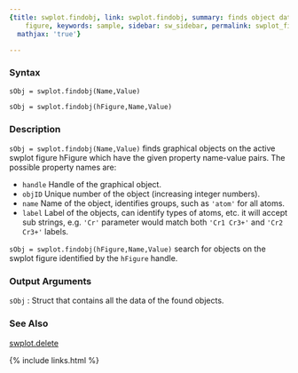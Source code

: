 ```yaml
---
{title: swplot.findobj, link: swplot.findobj, summary: finds object data on swplot
    figure, keywords: sample, sidebar: sw_sidebar, permalink: swplot_findobj, folder: swplot,
  mathjax: 'true'}

---
```

  
### Syntax
  
`sObj = swplot.findobj(Name,Value)`
 
`sObj = swplot.findobj(hFigure,Name,Value)`
  
### Description
  
`sObj = swplot.findobj(Name,Value)` finds graphical objects on the active
swplot figure hFigure which have the given property name-value pairs. The
possible property names are:
* `handle`    Handle of the graphical object.
* `objID`     Unique number of the object (increasing integer numbers).
* `name`      Name of the object, identifies groups, such as `'atom'` for
              all atoms.
* `label`     Label of the objects, can identify types of atoms, etc.
              it will accept sub strings, e.g. `'Cr'` parameter would
              match both `'Cr1 Cr3+'` and `'Cr2 Cr3+'` labels.
 
`sObj = swplot.findobj(hFigure,Name,Value)` search for objects on the
swplot figure identified by the `hFigure` handle.
 
### Output Arguments
 
`sObj`
: Struct that contains all the data of the found objects.
   
### See Also
 
[swplot.delete](swplot_delete)
 

{% include links.html %}
